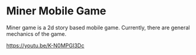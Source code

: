 # Miner Mobile Game
 Miner game is a 2d story based mobile game. Currently, there are general mechanics of the game.
 
 https://youtu.be/K-N0MPGI3Dc
